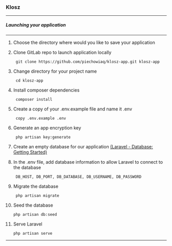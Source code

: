 ### Klosz

---

##### Launching your application

---

1. Choose the directory where would you like to save your application


2. Clone GitLab repo to launch application locally

        git clone https://github.com/piechowiaq/klosz-app.git klosz-app

3. Change directory for your project name

        cd klosz-app

4. Install composer dependencies

        composer install

5. Create a copy of your .env.example file and name it .env

        copy .env.example .env

6. Generate an app encryption key

        php artisan key:generate

7. Create an empty database for our application [(Laravel - Database: Getting Started)](https://laravel.com/docs/master/database)

       
8. In the .env file, add database information to allow Laravel to connect to the database

        DB_HOST, DB_PORT, DB_DATABASE, DB_USERNAME, DB_PASSWORD

9. Migrate the database

        php artisan migrate

10. Seed the database

        php artisan db:seed

11. Serve Laravel

        php artisan serve



---


        
        
        
        
        
        
        
        
        
        
        
        
        
        
        
        
        
    
